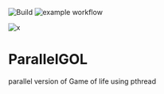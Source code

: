 ![Build](https://github.com/TDoGoodT/ParallelGOL/actions/workflow/c-cpp.yml/badge.svg)
![example workflow](https://github.com/github/docs/actions/workflows/main.yml/badge.svg)

![x](https://github.com/TDoGoodT/ParallelGOL/.github/workflows/c-cpp.yml)

# ParallelGOL
parallel version of Game of life
using pthread
